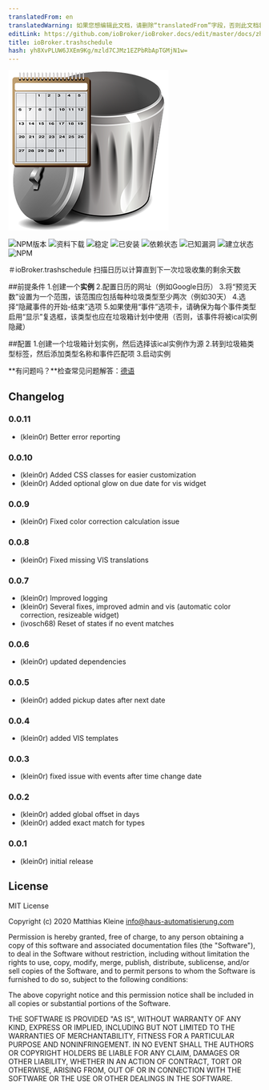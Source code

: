 ```yaml
---
translatedFrom: en
translatedWarning: 如果您想编辑此文档，请删除“translatedFrom”字段，否则此文档将再次自动翻译
editLink: https://github.com/ioBroker/ioBroker.docs/edit/master/docs/zh-cn/adapterref/iobroker.trashschedule/README.md
title: ioBroker.trashschedule
hash: yh8XvPLUW6JXEm9Kg/mzld7CJMz1EZPbRbApTGMjN1w=
---
```

![商标](../../../en/adapterref/iobroker.trashschedule/admin/trashschedule.png)

![NPM版本](http://img.shields.io/npm/v/iobroker.trashschedule.svg)
![资料下载](https://img.shields.io/npm/dm/iobroker.trashschedule.svg)
![稳定](http://iobroker.live/badges/trashschedule-stable.svg)
![已安装](http://iobroker.live/badges/trashschedule-installed.svg)
![依赖状态](https://img.shields.io/david/klein0r/iobroker.trashschedule.svg)
![已知漏洞](https://snyk.io/test/github/klein0r/ioBroker.trashschedule/badge.svg)
![建立状态](http://img.shields.io/travis/klein0r/ioBroker.trashschedule.svg)
![NPM](https://nodei.co/npm/iobroker.trashschedule.png?downloads=true)

＃ioBroker.trashschedule
扫描日历以计算直到下一次垃圾收集的剩余天数

##前提条件
1.创建一个**实例**
2.配置日历的网址（例如Google日历）
3.将“预览天数”设置为一个范围，该范围应包括每种垃圾类型至少两次（例如30天）
4.选择“隐藏事件的开始-结束”选项
5.如果使用“事件”选项卡，请确保为每个事件类型启用“显示”复选框，该类型也应在垃圾箱计划中使用（否则，该事件将被ical实例隐藏）

##配置
1.创建一个垃圾箱计划实例，然后选择该ical实例作为源
2.转到垃圾箱类型标签，然后添加类型名称和事件匹配项
3.启动实例

**有问题吗？**检查常见问题解答：[德语](https://github.com/klein0r/ioBroker.trashschedule/blob/master/faq_de.md)

## Changelog

### 0.0.11

* (klein0r) Better error reporting

### 0.0.10

* (klein0r) Added CSS classes for easier customization
* (klein0r) Added optional glow on due date for vis widget

### 0.0.9

* (klein0r) Fixed color correction calculation issue

### 0.0.8

* (klein0r) Fixed missing VIS translations

### 0.0.7

* (klein0r) Improved logging
* (klein0r) Several fixes, improved admin and vis (automatic color correction, resizeable widget)
* (ivosch68) Reset of states if no event matches

### 0.0.6

* (klein0r) updated dependencies

### 0.0.5

* (klein0r) added pickup dates after next date

### 0.0.4

* (klein0r) added VIS templates

### 0.0.3

* (klein0r) fixed issue with events after time change date

### 0.0.2

* (klein0r) added global offset in days
* (klein0r) added exact match for types

### 0.0.1

* (klein0r) initial release

## License

MIT License

Copyright (c) 2020 Matthias Kleine <info@haus-automatisierung.com>

Permission is hereby granted, free of charge, to any person obtaining a copy
of this software and associated documentation files (the "Software"), to deal
in the Software without restriction, including without limitation the rights
to use, copy, modify, merge, publish, distribute, sublicense, and/or sell
copies of the Software, and to permit persons to whom the Software is
furnished to do so, subject to the following conditions:

The above copyright notice and this permission notice shall be included in all
copies or substantial portions of the Software.

THE SOFTWARE IS PROVIDED "AS IS", WITHOUT WARRANTY OF ANY KIND, EXPRESS OR
IMPLIED, INCLUDING BUT NOT LIMITED TO THE WARRANTIES OF MERCHANTABILITY,
FITNESS FOR A PARTICULAR PURPOSE AND NONINFRINGEMENT. IN NO EVENT SHALL THE
AUTHORS OR COPYRIGHT HOLDERS BE LIABLE FOR ANY CLAIM, DAMAGES OR OTHER
LIABILITY, WHETHER IN AN ACTION OF CONTRACT, TORT OR OTHERWISE, ARISING FROM,
OUT OF OR IN CONNECTION WITH THE SOFTWARE OR THE USE OR OTHER DEALINGS IN THE
SOFTWARE.